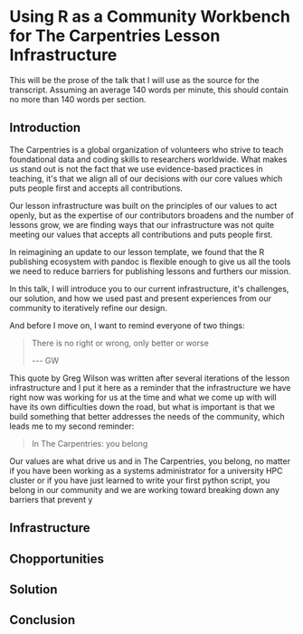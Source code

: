 # Using R as a Community Workbench for The Carpentries Lesson Infrastructure

This will be the prose of the talk that I will use as the source for the
transcript. Assuming an average 140 words per minute, this should contain no
more than 140 words per section. 

## Introduction

The Carpentries is a global organization of volunteers who strive to teach 
foundational data and coding skills to researchers worldwide. What makes us
stand out is not the fact that we use evidence-based practices in teaching, it's
that we align all of our decisions with our core values which puts people first
and accepts all contributions. 

Our lesson infrastructure was built on the principles of our values to act 
openly, but as the expertise of our contributors broadens and the number of
lessons grow, we are finding ways that our infrastructure was not quite meeting
our values that accepts all contributions and puts people first.

In reimagining an update to our lesson template, we found that the R publishing
ecosystem with pandoc is flexible enough to give us all the tools we need to 
reduce barriers for publishing lessons and furthers our mission. 

In this talk, I will introduce you to our current infrastructure, it's
challenges, our solution, and how we used past and present experiences from our
community to iteratively refine our design. 

And before I move on, I want to remind everyone of two things:

> There is no right or wrong, only better or worse 
> 
> --- GW

This quote by Greg Wilson was written after several iterations of the lesson
infrastructure and I put it here as a reminder that the infrastructure we have
right now was working for us at the time and what we come up with will have its
own difficulties down the road, but what is important is that we build something
that better addresses the needs of the community, which leads me to my second
reminder:

> In The Carpentries: you belong

Our values are what drive us and in The Carpentries, you belong, no matter if
you have been working as a systems administrator for a university HPC cluster or
if you have just learned to write your first python script, you belong in our
community and we are working toward breaking down any barriers that prevent y

## Infrastructure

## Chopportunities

## Solution

## Conclusion

